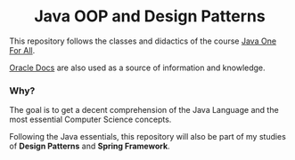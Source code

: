 <div align="center">
  <h1>Java OOP and Design Patterns</h1>
</div>

This repository follows the classes and didactics of the course [Java One For All](https://www.youtube.com/playlist?list=PL0Un1HNdB4jGKw5szJrQETqJTlZKyKReu).

[Oracle Docs](https://docs.oracle.com/javase/tutorial/java/index.html) are also used as a source of information and knowledge.

### Why?

The goal is to get a decent comprehension of the Java Language and the most essential Computer Science concepts.

Following the Java essentials, this repository will also be part of my studies of **Design Patterns** and **Spring Framework**.
